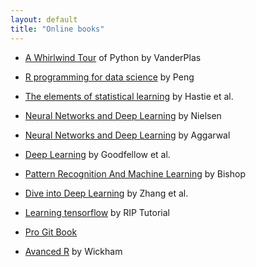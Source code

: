 ```yaml
---
layout: default
title: "Online books"
---
```


* <a href="https://github.com/jakevdp/WhirlwindTourOfPython">A Whirlwind Tour</a> of Python by VanderPlas

* <a href="https://bookdown.org/rdpeng/rprogdatascience/">R programming for data science</a> by Peng

* <a href="http://www.web.stanford.edu/~hastie/ElemStatLearn/">The elements of statistical learning</a> by Hastie et al.

* <a href="http://neuralnetworksanddeeplearning.com/">Neural Networks and Deep Learning</a> by Nielsen

* <a href="https://rd.springer.com/book/10.1007/978-3-319-94463-0">Neural Networks and Deep Learning</a> by Aggarwal

* <a href="http://www.deeplearningbook.org/">Deep Learning</a> by Goodfellow  et al. 

* <a href="http://users.isr.ist.utl.pt/~wurmd/Livros/school/Bishop%20-%20Pattern%20Recognition%20And%20Machine%20Learning%20-%20Springer%20%202006.pdf">Pattern Recognition And Machine Learning</a> by Bishop

* <a href="https://d2l.ai/index.html">Dive into Deep Learning</a> by Zhang et al. 

* <a href="https://riptutorial.com/ebook/tensorflow">Learning tensorflow</a> by RIP Tutorial

* <a href="https://git-scm.com/book/en/v2">Pro Git Book</a>

* <a href="https://adv-r.hadley.nz/index.html">Avanced R</a> by Wickham

